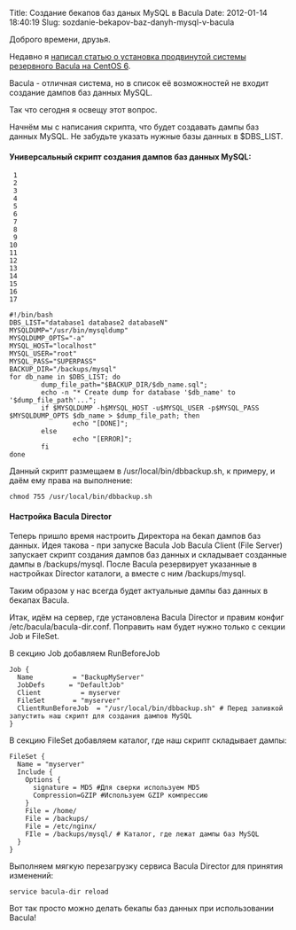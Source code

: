 Title: Создание бекапов баз даных MySQL в Bacula
Date: 2012-01-14 18:40:19
Slug: sozdanie-bekapov-baz-danyh-mysql-v-bacula


Доброго времени, друзья.

Недавно я [написал статью о установка продвинутой системы резервного Bacula на
CentOS 6](/blog/2012/ustanovka-sistemy-rezervnogo-kopirovaniya-bacula-n/).

Bacula - отличная система, но в список её возможностей не входит создание
дампов баз данных MySQL.

Так что сегодня я освещу этот вопрос.

Начнём мы с написания скрипта, что будет создавать дампы баз данных MySQL. Не
забудьте указать нужные базы данных в $DBS_LIST.

#### Универсальный скрипт создания дампов баз данных MySQL:

    
     1
     2
     3
     4
     5
     6
     7
     8
     9
    10
    11
    12
    13
    14
    15
    16
    17
    
    #!/bin/bash
    DBS_LIST="database1 database2 databaseN"
    MYSQLDUMP="/usr/bin/mysqldump"
    MYSQLDUMP_OPTS="-a"
    MYSQL_HOST="localhost"
    MYSQL_USER="root"
    MYSQL_PASS="SUPERPASS"
    BACKUP_DIR="/backups/mysql"
    for db_name in $DBS_LIST; do
            dump_file_path="$BACKUP_DIR/$db_name.sql";
            echo -n "* Create dump for database '$db_name' to '$dump_file_path'...";
            if $MYSQLDUMP -h$MYSQL_HOST -u$MYSQL_USER -p$MYSQL_PASS $MYSQLDUMP_OPTS $db_name > $dump_file_path; then
                    echo "[DONE]";
            else
                    echo "[ERROR]";
            fi
    done
    

Данный скрипт размещаем в /usr/local/bin/dbbackup.sh, к примеру, и даём ему
права на выполнение:

    
    chmod 755 /usr/local/bin/dbbackup.sh
    

#### Настройка Bacula Director

Теперь пришло время настроить Директора на бекап дампов баз данных. Идея
такова - при запуске Bacula Job Bacula Client (File Server) запускает скрипт
создания дампов баз данных и складывает созданные дампы в /backups/mysql.
После Bacula резервирует указанные в настройках Director каталоги, а вместе с
ним /backups/mysql.

Таким образом у нас всегда будет актуальные дампы баз данных в бекапах Bacula.

Итак, идём на сервер, где установлена Bacula Director и правим конфиг
/etc/bacula/bacula-dir.conf. Поправить нам будет нужно только с секции Job и
FileSet.

В секцию Job добавляем RunBeforeJob

    
    Job {
      Name          = "BackupMyServer"
      JobDefs      = "DefaultJob"
      Client          = myserver
      FileSet       = "myserver"
      ClientRunBeforeJob  = "/usr/local/bin/dbbackup.sh" # Перед заливкой запустить наш скрипт для создания дампов MySQL
    }
    

В секцию FileSet добавляем каталог, где наш скрипт складывает дампы:

    
    FileSet {
      Name = "myserver"
      Include {
        Options {
          signature = MD5 #Для сверки используем MD5
          Compression=GZIP #Используем GZIP компрессию
        }
        File = /home/
        File = /backups/
        File = /etc/nginx/
        FIle = /backups/mysql/ # Каталог, где лежат дампы баз MySQL
      }
    }
    

Выполняем мягкую перезагрузку сервиса Bacula Director для принятия изменений:

    
    service bacula-dir reload
    

Вот так просто можно делать бекапы баз данных при использовании Bacula!

